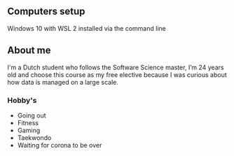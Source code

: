 ## Computers setup
Windows 10 with WSL 2 installed via the command line

## About me
I'm a Dutch student who follows the Software Science master, I’m 24 years old and choose this course as my free elective because I was curious about how data is managed on a large scale.

### Hobby's
* Going out
* Fitness
* Gaming
* Taekwondo 
* Waiting for corona to be over